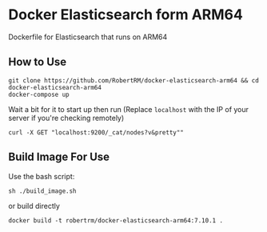 # Docker Elasticsearch form ARM64 
Dockerfile for Elasticsearch that runs on ARM64

## How to Use
```
git clone https://github.com/RobertRM/docker-elasticsearch-arm64 && cd docker-elasticsearch-arm64
docker-compose up
```
Wait a bit for it to start up then run (Replace `localhost` with the IP of your server if you're checking remotely)
```
curl -X GET "localhost:9200/_cat/nodes?v&pretty""
```

## Build Image For Use
Use the bash script:
```
sh ./build_image.sh
```
or build directly
```
docker build -t robertrm/docker-elasticsearch-arm64:7.10.1 .
```
